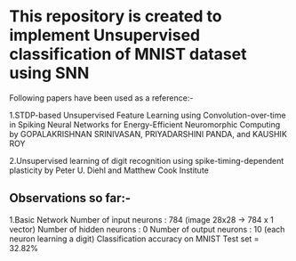 # This repository is created to implement Unsupervised classification of MNIST dataset using SNN
Following papers have been used as a reference:-

  1.STDP-based Unsupervised Feature Learning using Convolution-over-time in Spiking Neural Networks for 
    Energy-Efficient Neuromorphic Computing 
    by
    GOPALAKRISHNAN SRINIVASAN, PRIYADARSHINI PANDA, and KAUSHIK ROY

  2.Unsupervised learning of digit recognition using spike-timing-dependent plasticity 
    by
    Peter U. Diehl and Matthew Cook Institute
    
## Observations so far:-
  
  1.Basic Network
    Number of input neurons : 784 (image 28x28 -> 784 x 1 vector)
    Number of hidden neurons : 0
    Number of output neurons : 10 (each neuron learning a digit)
    Classification accuracy on MNIST Test set = 32.82%
